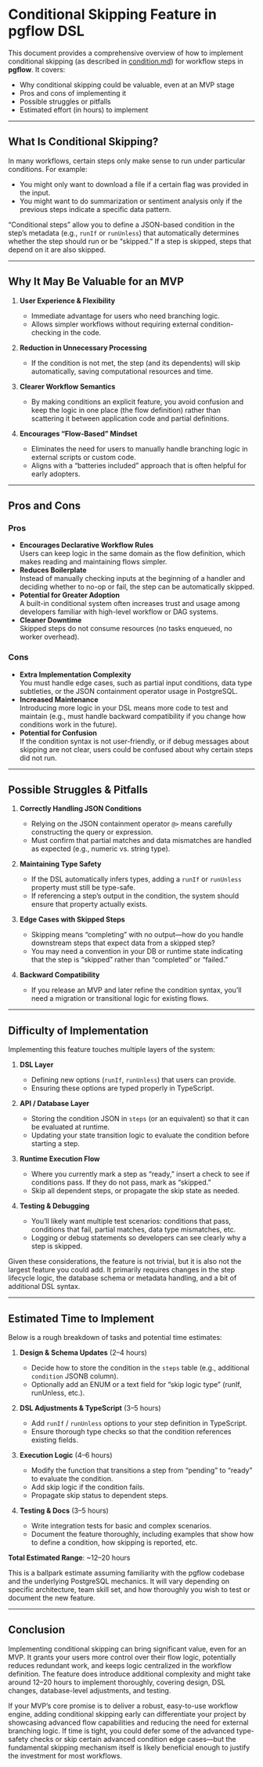 # Conditional Skipping Feature in pgflow DSL

This document provides a comprehensive overview of how to implement conditional skipping (as described in [condition.md](../core/prompts/condition.md)) for workflow steps in **pgflow**. It covers:

- Why conditional skipping could be valuable, even at an MVP stage
- Pros and cons of implementing it
- Possible struggles or pitfalls
- Estimated effort (in hours) to implement

---

## What Is Conditional Skipping?

In many workflows, certain steps only make sense to run under particular conditions. For example:

- You might only want to download a file if a certain flag was provided in the input.  
- You might want to do summarization or sentiment analysis only if the previous steps indicate a specific data pattern.

“Conditional steps” allow you to define a JSON-based condition in the step’s metadata (e.g., `runIf` or `runUnless`) that automatically determines whether the step should run or be “skipped.” If a step is skipped, steps that depend on it are also skipped.

---

## Why It May Be Valuable for an MVP

1. **User Experience & Flexibility**  
   - Immediate advantage for users who need branching logic.  
   - Allows simpler workflows without requiring external condition-checking in the code.

2. **Reduction in Unnecessary Processing**  
   - If the condition is not met, the step (and its dependents) will skip automatically, saving computational resources and time.

3. **Clearer Workflow Semantics**  
   - By making conditions an explicit feature, you avoid confusion and keep the logic in one place (the flow definition) rather than scattering it between application code and partial definitions.

4. **Encourages “Flow-Based” Mindset**  
   - Eliminates the need for users to manually handle branching logic in external scripts or custom code.  
   - Aligns with a “batteries included” approach that is often helpful for early adopters.

---

## Pros and Cons

### Pros

- **Encourages Declarative Workflow Rules**  
  Users can keep logic in the same domain as the flow definition, which makes reading and maintaining flows simpler.
- **Reduces Boilerplate**  
  Instead of manually checking inputs at the beginning of a handler and deciding whether to no-op or fail, the step can be automatically skipped.
- **Potential for Greater Adoption**  
  A built-in conditional system often increases trust and usage among developers familiar with high-level workflow or DAG systems.
- **Cleaner Downtime**  
  Skipped steps do not consume resources (no tasks enqueued, no worker overhead).

### Cons

- **Extra Implementation Complexity**  
  You must handle edge cases, such as partial input conditions, data type subtleties, or the JSON containment operator usage in PostgreSQL.
- **Increased Maintenance**  
  Introducing more logic in your DSL means more code to test and maintain (e.g., must handle backward compatibility if you change how conditions work in the future).
- **Potential for Confusion**  
  If the condition syntax is not user-friendly, or if debug messages about skipping are not clear, users could be confused about why certain steps did not run.

---

## Possible Struggles & Pitfalls

1. **Correctly Handling JSON Conditions**  
   - Relying on the JSON containment operator `@>` means carefully constructing the query or expression.  
   - Must confirm that partial matches and data mismatches are handled as expected (e.g., numeric vs. string type).

2. **Maintaining Type Safety**  
   - If the DSL automatically infers types, adding a `runIf` or `runUnless` property must still be type-safe.  
   - If referencing a step’s output in the condition, the system should ensure that property actually exists.

3. **Edge Cases with Skipped Steps**  
   - Skipping means “completing” with no output—how do you handle downstream steps that expect data from a skipped step?  
   - You may need a convention in your DB or runtime state indicating that the step is “skipped” rather than “completed” or “failed.”

4. **Backward Compatibility**  
   - If you release an MVP and later refine the condition syntax, you’ll need a migration or transitional logic for existing flows.

---

## Difficulty of Implementation

Implementing this feature touches multiple layers of the system:

1. **DSL Layer**  
   - Defining new options (`runIf`, `runUnless`) that users can provide.  
   - Ensuring these options are typed properly in TypeScript.

2. **API / Database Layer**  
   - Storing the condition JSON in `steps` (or an equivalent) so that it can be evaluated at runtime.  
   - Updating your state transition logic to evaluate the condition before starting a step.

3. **Runtime Execution Flow**  
   - Where you currently mark a step as “ready,” insert a check to see if conditions pass. If they do not pass, mark as “skipped.”  
   - Skip all dependent steps, or propagate the skip state as needed.

4. **Testing & Debugging**  
   - You’ll likely want multiple test scenarios: conditions that pass, conditions that fail, partial matches, data type mismatches, etc.  
   - Logging or debug statements so developers can see clearly why a step is skipped.

Given these considerations, the feature is not trivial, but it is also not the largest feature you could add. It primarily requires changes in the step lifecycle logic, the database schema or metadata handling, and a bit of additional DSL syntax.

---

## Estimated Time to Implement

Below is a rough breakdown of tasks and potential time estimates:

1. **Design & Schema Updates** (2–4 hours)  
   - Decide how to store the condition in the `steps` table (e.g., additional `condition` JSONB column).  
   - Optionally add an ENUM or a text field for “skip logic type” (runIf, runUnless, etc.).

2. **DSL Adjustments & TypeScript** (3–5 hours)  
   - Add `runIf` / `runUnless` options to your step definition in TypeScript.  
   - Ensure thorough type checks so that the condition references existing fields.

3. **Execution Logic** (4–6 hours)  
   - Modify the function that transitions a step from “pending” to “ready” to evaluate the condition.  
   - Add skip logic if the condition fails.  
   - Propagate skip status to dependent steps.

4. **Testing & Docs** (3–5 hours)  
   - Write integration tests for basic and complex scenarios.  
   - Document the feature thoroughly, including examples that show how to define a condition, how skipping is reported, etc.

**Total Estimated Range**: ~12–20 hours

This is a ballpark estimate assuming familiarity with the pgflow codebase and the underlying PostgreSQL mechanics. It will vary depending on specific architecture, team skill set, and how thoroughly you wish to test or document the new feature.

---

## Conclusion

Implementing conditional skipping can bring significant value, even for an MVP. It grants your users more control over their flow logic, potentially reduces redundant work, and keeps logic centralized in the workflow definition. The feature does introduce additional complexity and might take around 12–20 hours to implement thoroughly, covering design, DSL changes, database-level adjustments, and testing.

If your MVP’s core promise is to deliver a robust, easy-to-use workflow engine, adding conditional skipping early can differentiate your project by showcasing advanced flow capabilities and reducing the need for external branching logic. If time is tight, you could defer some of the advanced type-safety checks or skip certain advanced condition edge cases—but the fundamental skipping mechanism itself is likely beneficial enough to justify the investment for most workflows.
